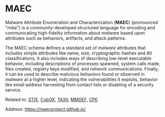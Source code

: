 # MAEC

Malware Attribute Enumeration and Characterization (**MAEC**) (pronounced "mike") is a community-developed structured language for encoding and communicating high-fidelity information about _malware_ based upon attributes such as behaviors, artifacts, and attack patterns.

The MAEC schema defines a standard set of _malware_ attributes that includes simple attributes like name, size, cryptographic hashes and AV classifications.
It also includes ways of describing low-level executable behavior, including descriptions of processes spawned, system calls made, files created, registry keys modified, and network communications.
Finally, it can be used to describe malicious behaviors found or observed in _malware_ at a higher level, indicating the vulnerabilities it exploits, behavior like email address harvesting from contact lists or disabling of a security service.

Related to:
[STIX](../ReportingFormats/STIX.md "STIX"),
[CybOX](./CybOX.md "CybOX"),
[TAXII](../TransportMechanisms/TAXII.md "TAXII"),
[MMDEF](./MMDEF.md "MMDEF"),
[CPE](../Enumerations/CPE.md "CPE").

Address: https://maecproject.github.io/
